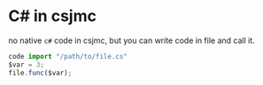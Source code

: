 # C# in csjmc
no native `c#` code in csjmc, but you can write code in file and call it.

```ts
code import "/path/to/file.cs"
$var = 3;
file.func($var);
```

